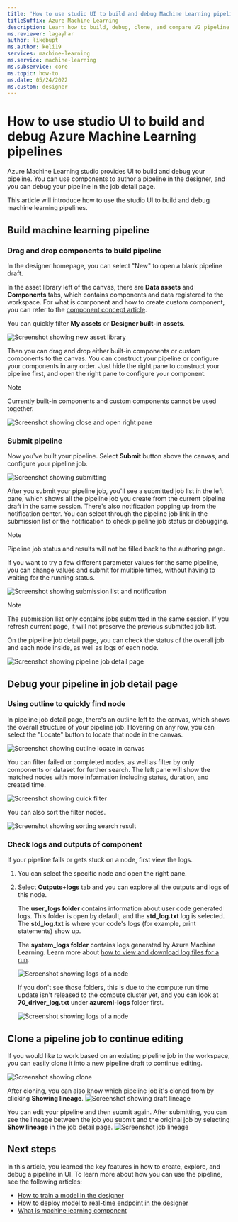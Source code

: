 ```yaml
---
title: 'How to use studio UI to build and debug Machine Learning pipelines'
titleSuffix: Azure Machine Learning
description: Learn how to build, debug, clone, and compare V2 pipeline with the studio UI. 
ms.reviewer: lagayhar
author: likebupt
ms.author: keli19
services: machine-learning
ms.service: machine-learning
ms.subservice: core
ms.topic: how-to
ms.date: 05/24/2022
ms.custom: designer
---
```


# How to use studio UI to build and debug Azure Machine Learning pipelines

Azure Machine Learning studio provides UI to build and debug your pipeline. You can use components to author a pipeline in the designer, and you can debug your pipeline in the job detail page.

This article will introduce how to use the studio UI to build and debug machine learning pipelines.

## Build machine learning pipeline

<!-- *************
Custom component
Asset library
Subgraph actions/Tab view (Post GA)
Right pane
************* -->

### Drag and drop components to build pipeline

In the designer homepage, you can select "New" to open a blank pipeline draft.

In the asset library left of the canvas, there are **Data assets** and **Components** tabs, which contains components and data registered to the workspace. For what is component and how to create custom component, you can refer to the [component concept article](concept-component.md).

You can quickly filter **My assets** or **Designer built-in assets**.

![Screenshot showing new asset library](./media/new-pipeline-ui/asset-library.png)

Then you can drag and drop either built-in components or custom components to the canvas. You can construct your pipeline or configure your components in any order. Just hide the right pane to construct your pipeline first, and open the right pane to configure your component.

> [!NOTE]
> Currently built-in components and custom components cannot be used together.
>

![Screenshot showing close and open right pane](./media/new-pipeline-ui/hide-right-pane.png)


<!-- #### Pipeline component - Post GA

If your pipeline contains too many components, you can multi-select some components for the same purpose like a bunch of components for data preprocessing, and group them into a pipeline component.

![TODO: GIF for creating subgraph](./media/new-pipeline-ui/.png) -->


### Submit pipeline

<!-- *************
submission list
************* -->

Now you've built your pipeline. Select **Submit** button above the canvas, and configure your pipeline job.

![Screenshot showing submitting](./media/new-pipeline-ui/submit-pipeline.png)

After you submit your pipeline job, you'll see a submitted job list in the left pane, which shows all the pipeline job you create from the current pipeline draft in the same session. There's also notification popping up from the notification center. You can select through the pipeline job link in the submission list or the notification to check pipeline job status or debugging.

> [!NOTE]
> Pipeline job status and results will not be filled back to the authoring page.

If you want to try a few different parameter values for the same pipeline, you can change values and submit for multiple times, without having to waiting for the running status.

![Screenshot showing submission list and notification](./media/new-pipeline-ui/submission-list.png)

> [!NOTE]
> The submission list only contains jobs submitted in the same session.
> If you refresh current page, it will not preserve the previous submitted job list.

On the pipeline job detail page, you can check the status of the overall job and each node inside, as well as logs of each node.

![Screenshot showing pipeline job detail page](./media/new-pipeline-ui/pipeline-job-detail-page.png)


## Debug your pipeline in job detail page

<!-- *************
Outline
Quick filter, sort (for step view users)
Profiling (Tuning pipeline performance)
************* -->

### Using outline to quickly find node

In pipeline job detail page, there's an outline left to the canvas, which shows the overall structure of your pipeline job. Hovering on any row, you can select the "Locate" button to locate that node in the canvas.

![Screenshot showing outline locate in canvas](./media/new-pipeline-ui/outline.png)

You can filter failed or completed nodes, as well as filter by only components or dataset for further search. The left pane will show the matched nodes with more information including status, duration, and created time.

![Screenshot showing quick filter](./media/new-pipeline-ui/quick-filter.png)

You can also sort the filter nodes.

![Screenshot showing sorting search result](./media/new-pipeline-ui/sort.png)

### Check logs and outputs of component

If your pipeline fails or gets stuck on a node, first view the logs.

1. You can select the specific node and open the right pane.

1. Select **Outputs+logs** tab and you can explore all the outputs and logs of this node.

    The **user_logs folder** contains information about user code generated logs. This folder is open by default, and the **std_log.txt** log is selected. The **std_log.txt** is where your code's logs (for example, print statements) show up.
    
    The **system_logs folder** contains logs generated by Azure Machine Learning. Learn more about [how to view and download log files for a run](how-to-log-view-metrics.md#view-and-download-log-files-for-a-run).

    
    ![Screenshot showing logs of a node](./media/new-pipeline-ui/view-user-log.png)

    If you don't see those folders, this is due to the compute run time update isn't released to the compute cluster yet, and you can look at **70_driver_log.txt** under **azureml-logs** folder first.

    ![Screenshot showing logs of a node](./media/new-pipeline-ui/view-driver-logs.png)


<!-- ### Understand your pipeline job performance

If you would like to optimize your pipeline performance, you might need to firstly understand which part of pipeline cost compute time most. 

In pipeline UI, you can understand youe pipeline job performance leveraging "Profiling".

You can click "Profiling" button above canvas. Then you can check the detailed perfomance analysis of your pipeline job.

![TODO: Screenshot showing profiling result](./media/new-pipeline-ui/profiling.png)

By default it will show the critical path of your whole pipeline job. Critical path is a series of child jobs (or sometimes only a single job) that controls the calculated start or complete time of the pipeline. The child jobs that make up the critical path are typically interrelated by job dependencies. When the last job in the critical path is completed, the pipeline is also completed. -->

## Clone a pipeline job to continue editing

<!-- *************
Find and replace (Post GA)
Show lineage
************* -->

If you would like to work based on an existing pipeline job in the workspace, you can easily clone it into a new pipeline draft to continue editing.

![Screenshot showing clone](./media/new-pipeline-ui/job-detail-clone.png)

After cloning, you can also know which pipeline job it's cloned from by clicking **Showing lineage**.
![Screenshot showing draft lineage](./media/new-pipeline-ui/draft-show-lineage.png)

You can edit your pipeline and then submit again. After submitting, you can see the lineage between the job you submit and the original job by selecting **Show lineage** in the job detail page.
![Screenshot job lineage](./media/new-pipeline-ui/job-show-lineage.png)

<!-- ## Compare pipelines: not release for build

When you have multiple pipeline jobs for the same project but with different settings, you can easily compare the graph structure, pipeline configurations, component configurations, and pipeline job properties in the studio portal.

1. On each detail page of pipeline jobs you would like to compare, select **Add to compare**.

    Select **Show compare list** and you'll see all the selected pipeline jobs. You can also remove jobs, which you don't need to compare anymore.
    ![TODO: Screenshot showing compare list](./media/new-pipeline-ui/compare-list.png)

1. In the compare list, if you want to see the pipeline graph structure comparison result first, you can select the two pipeline jobs you want to compare, and then select **Compare graph** to compare graph structure and components in the graph.
    > [!NOTE]
    > Currently **Compare graph** only supports comparing **2** pipeline jobs.
    >  **Compare detail** supports multiple pipelines comparison.

    ![TODO: Screenshot showing compare graph](./media/new-pipeline-ui/compare-graph.png)

    In the screenshot above, you can see the detailed difference of each node in the two pipelines your compare.
    - The **red** node means this node only exists in Copy of sample pipeline1. 
    - The **green** node means this node only exists in sample pipeline 1.
    - The **blue** node means this node exists in both pipelines but have configuration changed. 

        For example, the `Train` node shows that it has parameter changed. You can select that node to see which parameters are changed. In the right pane of **Component information**, the blue lines are different values for same parameters.
        ![Screenshot showing parameter difference](./media/new-pipeline-ui/compare-parameter.png)

    On the comparison page, select **Show details** to see the difference of the two pipeline job properties.

    By default, in the comparison table, it will only show difference and show difference inline, and you can uncheck on the top of comparison table.

    ![Screenshot showing job overview difference](./media/new-pipeline-ui/job-overview-compare.png)

1. If you want to directly see the difference between pipeline job properties, in the compare list, select **Compare detail**. 

    ![TODO: Screenshot showing select compare detail](./media/new-pipeline-ui/select-compare-detail.png)

    Then it will show job property comparison detail.

    ![Screenshot showing compare detail result](./media/new-pipeline-ui/compare-detail.png)

    From the detail comparison list, you can also select two pipeline jobs to compare the graph.

    ![Screenshot showing compare graph in detail page](./media/new-pipeline-ui/compare-graph-in-detail.png)
 -->

## Next steps

In this article, you learned the key features in how to create, explore, and debug a pipeline in UI. To learn more about how you can use the pipeline, see the following articles:

+ [How to train a model in the designer](tutorial-designer-automobile-price-train-score.md)
+ [How to deploy model to real-time endpoint in the designer](tutorial-designer-automobile-price-deploy.md)
+ [What is machine learning component](concept-component.md)
